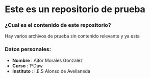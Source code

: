 # Este es un repositorio de prueba

### ¿Cual es el contenido de este repositorio?

Hay varios archivos de prueba sin contenido relevante y ya esta

### Datos personales:

* **Nombre** : Aitor Morales Gonzalez
* **Curso** : 1ºDaw
* **Instituto** : I.E.S Alonso de Avellaneda
